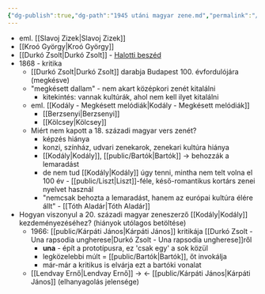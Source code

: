 ```yaml
---
{"dg-publish":true,"dg-path":"1945 utáni magyar zene.md","permalink":"/1945-utani-magyar-zene/"}
---
```


- eml. [[Slavoj Zizek\|Slavoj Zizek]]
- [[Kroó György\|Kroó György]]
- [[Durkó Zsolt\|Durkó Zsolt]] - [Halotti beszéd](https://www.foldesimre.hu/oldal.asp?id=71)
- 1868 - kritika
	- [[Durkó Zsolt\|Durkó Zsolt]] darabja Budapest 100. évfordulójára (megkésve)
	- "megkésett dallam" - nem akart középkori zenét kitalálni
		- kitekintés: vannak kultúrák, ahol nem kell ilyet kitalálni
	- eml. [[Kodály - Megkésett melódiák\|Kodály - Megkésett melódiák]]
		- [[Berzsenyi\|Berzsenyi]]
		- [[Kölcsey\|Kölcsey]]
	- Miért nem kapott a 18. századi magyar vers zenét?
		- képzés hiánya
		- konzi, színház, udvari zenekarok, zenekari kultúra hiánya
		- [[Kodály\|Kodály]], [[public/Bartók\|Bartók]] -> behozzák a lemaradást
		- de nem tud [[Kodály\|Kodály]] úgy tenni, mintha nem telt volna el 100 év - [[public/Liszt\|Liszt]]-féle, késő-romantikus kortárs zenei nyelvet használ
		- "nemcsak behozta a lemaradást, hanem az európai kultúra élére állt" - [[Tóth Aladár\|Tóth Aladár]]
- Hogyan viszonyul a 20. századi magyar zeneszerző [[Kodály\|Kodály]] kezdeményezéséhez? (hiányok utólagos betöltése)
	- 1966: [[public/Kárpáti János\|Kárpáti János]] kritikája [[Durkó Zsolt - Una rapsodia ungherese\|Durkó Zsolt - Una rapsodia ungherese]]ről
		- **una** - épít a prototípusra, ez 'csak egy' a sok közül
		- legközelebbi múlt = [[public/Bartók\|Bartók]], őt invokálja
		- már-már a kritikus is elvárja ezt a bartóki vonalat
	- [[Lendvay Ernő\|Lendvay Ernő]] -> <- [[public/Kárpáti János\|Kárpáti János]] (elhanyagolás jelensége)